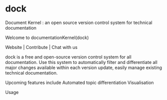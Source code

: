 # dock
 Document Kernel : an open source version control system for technical documentation
 
 Welcome to documentationKernel(dock)
 
 Website | Contribute | Chat with us
 
dock is a free and open-source version control system for all documentation. Use this system to automatically filter and differentiate all major changes available within each version update, easily manage existing technical documentation. 

Upcoming features include 
Automated topic differentiation
Visualisation 

Usage 

